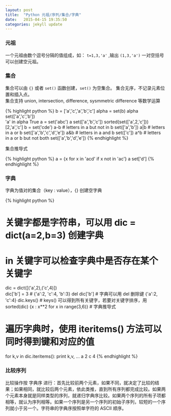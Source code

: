 ```yaml
---
layout: post
title:  "Python 元祖/序列/集合/字典"
date:   2015-04-15 19:35:50
categories: jekyll update
---
```


### 元祖

一个元祖由数个逗号分隔的值组成，如： `t=1,3,'a'` ,输出 `(1,3,'a')` 一对空括号可以创建空元祖。

### 集合

集合可以由 `{}` 或者 `set()` 函数创建，`set()` 为空集合。
集合无序，不记录元素位置和插入点。  
集合支持 union, intersection, difference, sysmmetric difference 等数学运算

{% highlight python %}
b = ['a','c','a','b','c'] 
alpha = set(b)
alpha
set(['a','c','b'])	 
'a' in alpha
True
a = set('abc')
a
set(['a','b','c'])
sorted(set(['a',2,'c']))
[2,'a','c']
b = set('cde')
a-b  # letters in a but not in b
set(['a','b'])
a|b  # letters in a or b
set(['a','b','c','d','e'])
a&b  # letters in a and b 
set(['c'])
a^b  # letters in a or b but not both
set(['a','b','d','e'])
{% endhighlight %}

集合推导式

{% highlight python %}
a = {x for x in 'acd' if x not in 'ac'}
a
set['d'] 
{% endhighlight %}

### 字典

字典为值对的集合（key : value），{} 创建空字典

{% highlight python %}
# 关键字都是字符串，可以用 dic = dict(a=2,b=3) 创建字典
# in 关键字可以检查字典中是否存在某个关键字
dic = dict([('a',2),('c',4)])  
dic['b'] = 3  # {'a':2, 'c':4, 'b':3}
del dic['b']  # 字典可以用 del 删除键 {'a':2, 'c':4} 
dic.keys()  # keys() 可以得到所有关键字，若要对关键字排序，用 sorted(dic)
{x : x**2 for x in range(3,6)}  # 字典推导式
# 遍历字典时，使用 iteritems() 方法可以同时得到键和对应的值
for k,v in dic.iteritems():
    print k,v,
...
a 2 c 4
{% endhighlight %}  


### 比较序列

比较操作按 字典序 进行：首先比较前两个元素，如果不同，就决定了比较的结果；如果相同，就比较后两个元素，依此类推，直到所有序列都完成比较。如果两个元素本身就是同样类型的序列，就递归字典序比较。如果两个序列的所有子项都相等，就认为序列相等。如果一个序列是另一个序列的初始子序列，较短的一个序列就小于另一个。字符串的字典序按照单字符的 ASCII 顺序。